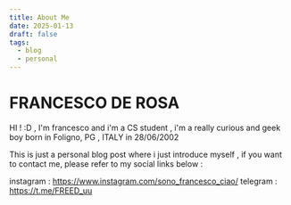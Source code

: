 ```yaml
---
title: About Me
date: 2025-01-13
draft: false
tags:
  - blog
  - personal
---
```


# FRANCESCO DE ROSA

HI ! :D , I'm francesco and i'm a CS student , i'm a really curious and geek boy born in Foligno, PG , ITALY in 28/06/2002

This is just a personal blog post where i just introduce myself , if you want to contact me, please refer to my social links below : 

instagram : https://www.instagram.com/sono_francesco_ciao/
telegram : https://t.me/FREED_uu